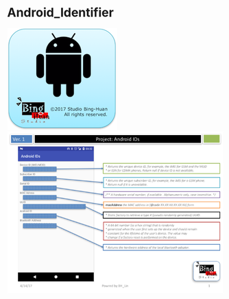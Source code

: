 # Android_Identifier

<img src="./images/ic_launcher.png" width="256" height="auto"><br/>
<img src="./images/Slide1.png" width="auto" height="auto">